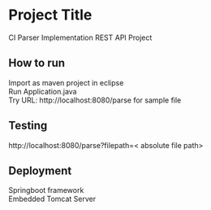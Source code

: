 # Project Title

CI Parser Implementation REST API Project

## How to run

Import as maven project in eclipse <br />
Run Application.java<br />
Try URL: http://localhost:8080/parse for sample file<br />

## Testing
http://localhost:8080/parse?filepath=&lt; absolute file path&gt;<br />

## Deployment

Springboot framework<br />
Embedded Tomcat Server<br />
